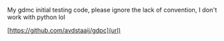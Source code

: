 My gdmc initial testing code, please ignore the lack of convention, I don't work with python lol 

[https://github.com/avdstaaij/gdpc](url) 
